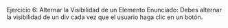 Ejercicio 6: Alternar la Visibilidad de un Elemento
Enunciado: Debes alternar la visibilidad de un div cada vez que el usuario haga clic en un botón.